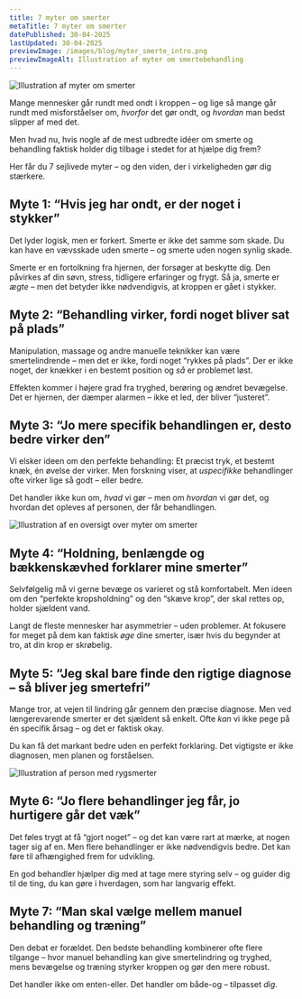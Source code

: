 ```yaml
---
title: 7 myter om smerter
metaTitle: 7 myter om smerter
datePublished: 30-04-2025
lastUpdated: 30-04-2025
previewImage: /images/blog/myter_smerte_intro.png
previewImageAlt: Illustration af myter om smertebehandling
---
```



![Illustration af myter om smerter](/images/blog/myter_smerte_intro.png)


Mange mennesker går rundt med ondt i kroppen – og lige så mange går rundt med misforståelser om, *hvorfor* det gør ondt, og *hvordan* man bedst slipper af med det.

Men hvad nu, hvis nogle af de mest udbredte idéer om smerte og behandling faktisk holder dig tilbage i stedet for at hjælpe dig frem?

Her får du 7 sejlivede myter – og den viden, der i virkeligheden gør dig stærkere.


## Myte 1: “Hvis jeg har ondt, er der noget i stykker”

Det lyder logisk, men er forkert. Smerte er ikke det samme som skade. Du kan have en vævsskade uden smerte – og smerte uden nogen synlig skade.

Smerte er en fortolkning fra hjernen, der forsøger at beskytte dig. Den påvirkes af din søvn, stress, tidligere erfaringer og frygt. Så ja, smerte er *ægte* – men det betyder ikke nødvendigvis, at kroppen er gået i stykker.


## Myte 2: “Behandling virker, fordi noget bliver sat på plads”

Manipulation, massage og andre manuelle teknikker kan være smertelindrende – men det er ikke, fordi noget “rykkes på plads”. Der er ikke noget, der knækker i en bestemt position og *så* er problemet løst.

Effekten kommer i højere grad fra tryghed, berøring og ændret bevægelse. Det er hjernen, der dæmper alarmen – ikke et led, der bliver “justeret”.


## Myte 3: “Jo mere specifik behandlingen er, desto bedre virker den”

Vi elsker ideen om den perfekte behandling: Et præcist tryk, et bestemt knæk, én øvelse der virker. Men forskning viser, at *uspecifikke* behandlinger ofte virker lige så godt – eller bedre.

Det handler ikke kun om, *hvad* vi gør – men om *hvordan* vi gør det, og hvordan det opleves af personen, der får behandlingen.



![Illustration af en oversigt over myter om smerter](/images/blog/smertebehandling_myter_oversigt.png)



## Myte 4: “Holdning, benlængde og bækkenskævhed forklarer mine smerter”

Selvfølgelig må vi gerne bevæge os varieret og stå komfortabelt. Men ideen om den “perfekte kropsholdning” og den “skæve krop”, der skal rettes op, holder sjældent vand.

Langt de fleste mennesker har asymmetrier – uden problemer. At fokusere for meget på dem kan faktisk *øge* dine smerter, især hvis du begynder at tro, at din krop er skrøbelig.


## Myte 5: “Jeg skal bare finde den rigtige diagnose – så bliver jeg smertefri”

Mange tror, at vejen til lindring går gennem den præcise diagnose. Men ved længerevarende smerter er det sjældent så enkelt. Ofte *kan* vi ikke pege på én specifik årsag – og det er faktisk okay.

Du kan få det markant bedre uden en perfekt forklaring. Det vigtigste er ikke diagnosen, men planen og forståelsen.


![Illustration af person med rygsmerter](/images/blog/smertebehandling_myter_smerte.png)



## Myte 6: “Jo flere behandlinger jeg får, jo hurtigere går det væk”

Det føles trygt at få “gjort noget” – og det kan være rart at mærke, at nogen tager sig af en. Men flere behandlinger er ikke nødvendigvis bedre. Det kan føre til afhængighed frem for udvikling.

En god behandler hjælper dig med at tage mere styring selv – og guider dig til de ting, du kan gøre i hverdagen, som har langvarig effekt.


## Myte 7: “Man skal vælge mellem manuel behandling og træning”

Den debat er forældet. Den bedste behandling kombinerer ofte flere tilgange – hvor manuel behandling kan give smertelindring og tryghed, mens bevægelse og træning styrker kroppen og gør den mere robust.

Det handler ikke om enten-eller. Det handler om både-og – tilpasset *dig*.
